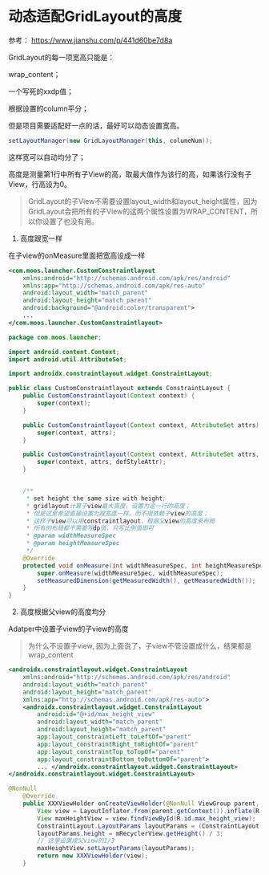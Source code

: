 # 动态适配GridLayout的高度

参考： https://www.jianshu.com/p/441d60be7d8a

GridLayout的每一项宽高只能是：

wrap_content；

一个写死的xxdp值；

根据设置的column平分；

但是项目需要适配好一点的话，最好可以动态设置宽高。

```java
setLayoutManager(new GridLayoutManager(this, columeNum));
```

这样宽可以自动均分了；

高度是测量第1行中所有子View的高，取最大值作为该行的高，如果该行没有子View，行高设为0。

> GridLayout的子View不需要设置layout_width和layout_height属性，因为GridLayout会把所有的子View的这两个属性设置为WRAP_CONTENT，所以你设置了也没有用。

1. 高度跟宽一样

在子view的onMeasure里面把宽高设成一样

```xml
<com.moos.launcher.CustomConstraintlayout
    xmlns:android="http://schemas.android.com/apk/res/android"
    xmlns:app="http://schemas.android.com/apk/res-auto"
    android:layout_width="match_parent"
    android:layout_height="match_parent"
    android:background="@android:color/transparent">
    ...
</com.moos.launcher.CustomConstraintlayout>
```



```java
package com.moos.launcher;

import android.content.Context;
import android.util.AttributeSet;

import androidx.constraintlayout.widget.ConstraintLayout;

public class CustomConstraintlayout extends ConstraintLayout {
    public CustomConstraintlayout(Context context) {
        super(context);
    }

    public CustomConstraintlayout(Context context, AttributeSet attrs) {
        super(context, attrs);
    }

    public CustomConstraintlayout(Context context, AttributeSet attrs, int defStyleAttr) {
        super(context, attrs, defStyleAttr);
    }


    /**
     * set height the same size with height;
     * gridlayout计算子view最大高度，设置为这一行的高度；
     * 但是这里希望直接设置为跟宽度一样，而不用依赖子view的高度；
     * 这样子view可以用constraintlayout，根据父view的高度来布局
     * 所有的布局都不需要写dp值，只写比例值即可
     * @param widthMeasureSpec
     * @param heightMeasureSpec
     */
    @Override
    protected void onMeasure(int widthMeasureSpec, int heightMeasureSpec) {
        super.onMeasure(widthMeasureSpec, widthMeasureSpec);
        setMeasuredDimension(getMeasuredWidth(), getMeasuredWidth());
    }
}
```



2. 高度根据父view的高度均分

Adatper中设置子view的子view的高度

>为什么不设置子view, 因为上面说了，子view不管设置成什么，结果都是wrap_content

```xml
<androidx.constraintlayout.widget.ConstraintLayout
    xmlns:android="http://schemas.android.com/apk/res/android"
    android:layout_width="match_parent"
    android:layout_height="match_parent"
    xmlns:app="http://schemas.android.com/apk/res-auto">
    <androidx.constraintlayout.widget.ConstraintLayout
        android:id="@+id/max_height_view"
        android:layout_width="match_parent"
        android:layout_height="match_parent"
        app:layout_constraintLeft_toLeftOf="parent"
        app:layout_constraintRight_toRightOf="parent"
        app:layout_constraintTop_toTopOf="parent"
        app:layout_constraintBottom_toBottomOf="parent">
        ... </androidx.constraintlayout.widget.ConstraintLayout>
</androidx.constraintlayout.widget.ConstraintLayout>
```



```java
@NonNull
    @Override
    public XXXViewHolder onCreateViewHolder(@NonNull ViewGroup parent, int viewType) {
        View view = LayoutInflater.from(parent.getContext()).inflate(R.layout.XXX_item, null);
        View maxHeightView = view.findViewById(R.id.max_height_view);
        ConstraintLayout.LayoutParams layoutParams = (ConstraintLayout.LayoutParams) maxHeightView.getLayoutParams();
        layoutParams.height = mRecyclerView.getHeight() / 3;
        // 这里设置成父view的1/3
        maxHeightView.setLayoutParams(layoutParams);
        return new XXXViewHolder(view);
    }
```

